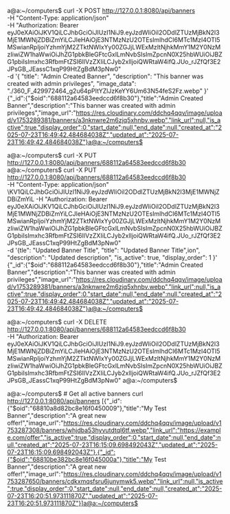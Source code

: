 a@a:~/computers$ curl -X POST http://127.0.0.1:8080/api/banners \
-H "Content-Type: application/json" \
-H "Authorization: Bearer eyJ0eXAiOiJKV1QiLCJhbGciOiJIUzI1NiJ9.eyJzdWIiOiI2ODdlZTUzMjBkN2I3MjE1MWNjZDBiZmYiLCJleHAiOjE3NTMzNzU2OTEsImlhdCI6MTc1MzI4OTI5MSwianRpIjoiYzhmYjM2ZTktNWIxYy00ZGJjLWExMzItNjhkMmY1M2Y0NzMzIiwiZW1haWwiOiJhZG1pbkBleGFtcGxlLmNvbSIsImZpcnN0X25hbWUiOiJBZG1pbiIsImxhc3RfbmFtZSI6IlVzZXIiLCJyb2xlIjoiQWRtaW4ifQ.JUo_rJZfQf3E2JPsGB_JEassC1xqP99HtZgBdM3pNw0" \
-d '{
  "title": "Admin Created Banner",
  "description": "This banner was created with admin privileges",
  "image_data": "./360_F_429972464_g2u64pPItYZlJzKeYY6Um63N54feS2Fz.webp"
}'
{"_id":{"$oid":"688112a64583eedccd6f8b30"},"title":"Admin Created Banner","description":"This banner was created with admin privileges","image_url":"https://res.cloudinary.com/ddchq4qqv/image/upload/v1753289381/banners/a3nknwre2m6zjq5xhnbv.webp","link_url":null,"is_active":true,"display_order":0,"start_date":null,"end_date":null,"created_at":"2025-07-23T16:49:42.484684038Z","updated_at":"2025-07-23T16:49:42.484684038Z"}a@a:~/computers$ 


a@a:~/computers$ curl -X PUT http://127.0.0.1:8080/api/banners/688112a64583eedccd6f8b30 \
a@a:~/computers$ curl -X PUT http://127.0.0.1:8080/api/banners/688112a64583eedccd6f8b30 \
-H "Content-Type: application/json" \KV1QiLCJhbGciOiJIUzI1NiJ9.eyJzdWIiOiI2ODdlZTUzMjBkN2I3MjE1MWNjZDBiZmYiL
-H "Authorization: Bearer eyJ0eXAiOiJKV1QiLCJhbGciOiJIUzI1NiJ9.eyJzdWIiOiI2ODdlZTUzMjBkN2I3MjE1MWNjZDBiZmYiLCJleHAiOjE3NTMzNzU2OTEsImlhdCI6MTc1MzI4OTI5MSwianRpIjoiYzhmYjM2ZTktNWIxYy00ZGJjLWExMzItNjhkMmY1M2Y0NzMzIiwiZW1haWwiOiJhZG1pbkBleGFtcGxlLmNvbSIsImZpcnN0X25hbWUiOiJBZG1pbiIsImxhc3RfbmFtZSI6IlVzZXIiLCJyb2xlIjoiQWRtaW4ifQ.JUo_rJZfQf3E2JPsGB_JEassC1xqP99HtZgBdM3pNw0" \
-d '{tle": "Updated Banner Title",
  "title": "Updated Banner Title",ion",
  "description": "Updated description",
  "is_active": true,
  "display_order": 1
}'
{"_id":{"$oid":"688112a64583eedccd6f8b30"},"title":"Admin Created Banner","description":"This banner was created with admin privileges","image_url":"https://res.cloudinary.com/ddchq4qqv/image/upload/v1753289381/banners/a3nknwre2m6zjq5xhnbv.webp","link_url":null,"is_active":true,"display_order":0,"start_date":null,"end_date":null,"created_at":"2025-07-23T16:49:42.484684038Z","updated_at":"2025-07-23T16:49:42.484684038Z"}a@a:~/computers$ 



a@a:~/computers$ curl -X DELETE http://127.0.0.1:8080/api/banners/688112a64583eedccd6f8b30 \
-H "Authorization: Bearer eyJ0eXAiOiJKV1QiLCJhbGciOiJIUzI1NiJ9.eyJzdWIiOiI2ODdlZTUzMjBkN2I3MjE1MWNjZDBiZmYiLCJleHAiOjE3NTMzNzU2OTEsImlhdCI6MTc1MzI4OTI5MSwianRpIjoiYzhmYjM2ZTktNWIxYy00ZGJjLWExMzItNjhkMmY1M2Y0NzMzIiwiZW1haWwiOiJhZG1pbkBleGFtcGxlLmNvbSIsImZpcnN0X25hbWUiOiJBZG1pbiIsImxhc3RfbmFtZSI6IlVzZXIiLCJyb2xlIjoiQWRtaW4ifQ.JUo_rJZfQf3E2JPsGB_JEassC1xqP99HtZgBdM3pNw0"
a@a:~/computers$ 



a@a:~/computers$ # Get all active banners
curl http://127.0.0.1:8080/api/banners
[{"_id":{"$oid":"68810a8d82bc8e16f0450009"},"title":"My Test Banner","description":"A great new offer!","image_url":"https://res.cloudinary.com/ddchq4qqv/image/upload/v1753287308/banners/whjdba53hyvutdtql6tf.webp","link_url":"https://example.com/offer","is_active":true,"display_order":0,"start_date":null,"end_date":null,"created_at":"2025-07-23T16:15:09.698492043Z","updated_at":"2025-07-23T16:15:09.698492043Z"},{"_id":{"$oid":"68810be382bc8e16f045000a"},"title":"My Test Banner","description":"A great new offer!","image_url":"https://res.cloudinary.com/ddchq4qqv/image/upload/v1753287650/banners/cdkxmqsfsru6junymwk5.webp","link_url":null,"is_active":true,"display_order":0,"start_date":null,"end_date":null,"created_at":"2025-07-23T16:20:51.973111870Z","updated_at":"2025-07-23T16:20:51.973111870Z"}]a@a:~/computers$ 
